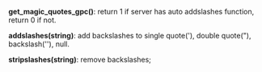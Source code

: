**get_magic_quotes_gpc()**: return 1 if server has auto addslashes function, return 0 if not.  

**addslashes(string)**: add backslashes to single quote('), double quote("), backslash('\'), null.  

**stripslashes(string)**: remove backslashes; 

